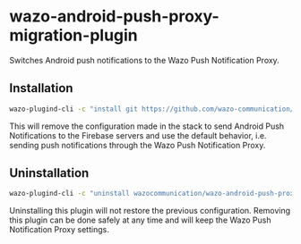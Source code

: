 # wazo-android-push-proxy-migration-plugin

Switches Android push notifications to the Wazo Push Notification Proxy.

## Installation

```sh
wazo-plugind-cli -c "install git https://github.com/wazo-communication/wazo-android-push-proxy-migration-plugin"
```

This will remove the configuration made in the stack to send Android Push
Notifications to the Firebase servers and use the default behavior, i.e.
sending push notifications through the Wazo Push Notification Proxy.

## Uninstallation

```sh
wazo-plugind-cli -c "uninstall wazocommunication/wazo-android-push-proxy-migration"
```

Uninstalling this plugin will not restore the previous configuration. Removing
this plugin can be done safely at any time and will keep the Wazo Push
Notification Proxy settings.
